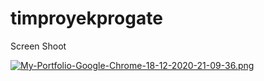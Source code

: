 # timproyekprogate

Screen Shoot

[![My-Portfolio-Google-Chrome-18-12-2020-21-09-36.png](https://i.postimg.cc/pL2zcMz2/My-Portfolio-Google-Chrome-18-12-2020-21-09-36.png)](https://postimg.cc/JG2stgpg)
